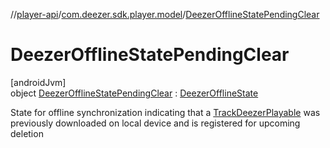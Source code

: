 //[player-api](../../../index.md)/[com.deezer.sdk.player.model](../index.md)/[DeezerOfflineStatePendingClear](index.md)

# DeezerOfflineStatePendingClear

[androidJvm]\
object [DeezerOfflineStatePendingClear](index.md) : [DeezerOfflineState](../-deezer-offline-state/index.md)

State for offline synchronization indicating that a [TrackDeezerPlayable](../-track-deezer-playable/index.md) was previously downloaded on local device and is registered for upcoming deletion
